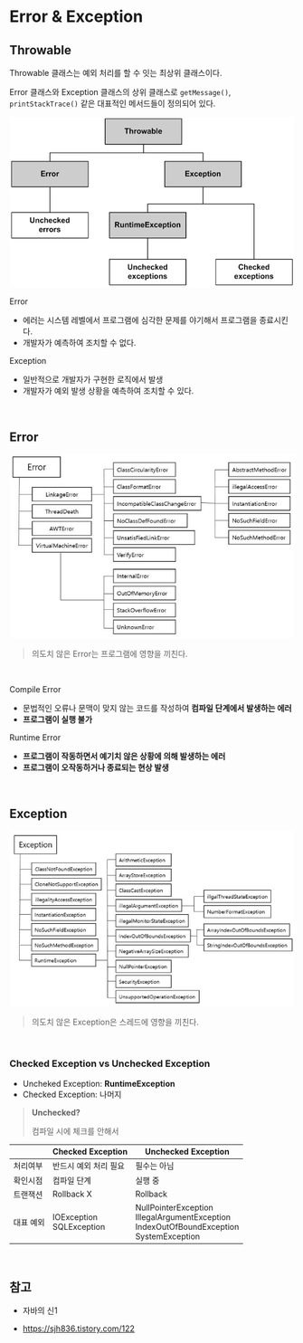 # Error & Exception

## Throwable

Throwable 클래스는 예외 처리를 할 수 잇는 최상위 클래스이다.

Error 클래스와 Exception 클래스의 상위 클래스로 `getMessage()`, `printStackTrace()` 같은 대표적인 메서드들이 정의되어 있다.

![throwable-hierarchy](../resources/images/throwable-hierarchy.png)

Error

- 에러는 시스템 레벨에서 프로그램에 심각한 문제를 야기해서 프로그램을 종료시킨다.
- 개발자가 예측하여 조치할 수 없다.

Exception

- 일반적으로 개발자가 구현한 로직에서 발생
- 개발자가 예외 발생 상황을 예측하여 조치할 수 있다.

<br>

## Error

![error](../resources/images/error.jpeg)

> 의도치 않은 Error는 프로그램에 영향을 끼친다.

<br>

Compile Error

- 문법적인 오류나 문맥이 맞지 않는 코드를 작성하여 **컴파일 단계에서 발생하는 에러**
- **프로그램이 실행 불가**

Runtime Error

- **프로그램이 작동하면서 예기치 않은 상황에 의해 발생하는 에러**
- **프로그램이 오작동하거나 종료되는 현상 발생**

<br>

## Exception

![exception](../resources/images/exception.jpeg)

> 의도치 않은 Exception은 스레드에 영향을 끼친다.

<br>

### Checked Exception vs Unchecked Exception

- Uncheked Exception: **RuntimeException**
- Checked Exception: 나머지

> **Unchecked?**
>
> 컴파일 시에 체크를 안해서

|           | Checked Exception             | Unchecked Exception                                                                                   |
| --------- | ----------------------------- | ----------------------------------------------------------------------------------------------------- |
| 처리여부  | 반드시 예외 처리 필요         | 필수는 아님                                                                                           |
| 확인시점  | 컴파일 단계                   | 실행 중                                                                                               |
| 트랜잭션  | Rollback X                    | Rollback                                                                                              |
| 대표 예외 | IOException<br />SQLException | NullPointerException<br />IllegalArgumentException<br />IndexOutOfBoundException<br />SystemException |

<br>

## 참고

- 자바의 신1

- https://sjh836.tistory.com/122
